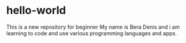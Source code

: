 # hello-world
This is a new repository for beginner
My name is Bera Denis and i am learning to code and use various programming languages and apps.
